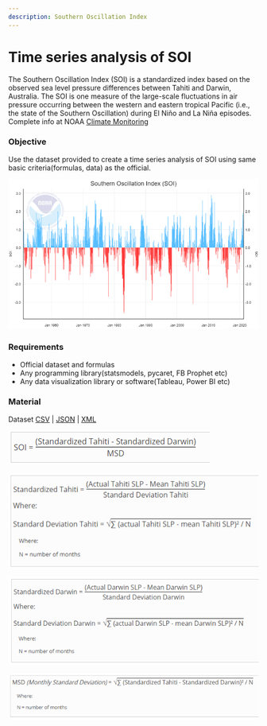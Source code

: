 ```yaml
---
description: Southern Oscillation Index
---
```


# Time series analysis of SOI

The Southern Oscillation Index \(SOI\) is a standardized index based on the observed sea level pressure differences between Tahiti and Darwin, Australia. The SOI is one measure of the large-scale fluctuations in air pressure occurring between the western and eastern tropical Pacific \(i.e., the state of the Southern Oscillation\) during El Niño and La Niña episodes.  Complete info at NOAA [Climate Monitoring](https://www.ncdc.noaa.gov/teleconnections/enso/indicators/soi/) 

### Objective

Use the dataset provided to create a time series analysis of SOI using same basic criteria\(formulas, data\) as the official.

![](.gitbook/assets/soi.png)

### Requirements

* Official dataset and formulas
* Any programming library\(statsmodels, pycaret, FB Prophet etc\)
* Any data visualization library or software\(Tableau, Power BI etc\)

### Material

Dataset [CSV](https://www.ncdc.noaa.gov/teleconnections/enso/indicators/soi/data.csv) \| [JSON](https://www.ncdc.noaa.gov/teleconnections/enso/indicators/soi/data.json) \| [XML](https://www.ncdc.noaa.gov/teleconnections/enso/indicators/soi/data.xml)

![](.gitbook/assets/scrnli_20_04_2021-14-19-40.png)

![](.gitbook/assets/scrnli_20_04_2021-14-20-00.png)

![](.gitbook/assets/scrnli_20_04_2021-14-20-22.png)

![](.gitbook/assets/scrnli_20_04_2021-14-20-43.png)

